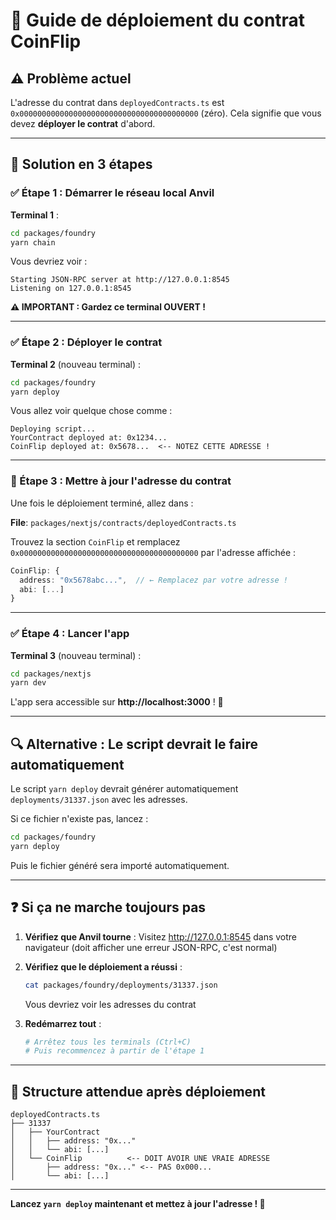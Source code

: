 # 🔧 Guide de déploiement du contrat CoinFlip

## ⚠️ Problème actuel
L'adresse du contrat dans `deployedContracts.ts` est `0x0000000000000000000000000000000000000000` (zéro).
Cela signifie que vous devez **déployer le contrat** d'abord.

---

## 🚀 Solution en 3 étapes

### ✅ Étape 1 : Démarrer le réseau local Anvil

**Terminal 1** :
```bash
cd packages/foundry
yarn chain
```

Vous devriez voir :
```
Starting JSON-RPC server at http://127.0.0.1:8545
Listening on 127.0.0.1:8545
```

**⚠️ IMPORTANT : Gardez ce terminal OUVERT !**

---

### ✅ Étape 2 : Déployer le contrat

**Terminal 2** (nouveau terminal) :
```bash
cd packages/foundry
yarn deploy
```

Vous allez voir quelque chose comme :
```
Deploying script...
YourContract deployed at: 0x1234...
CoinFlip deployed at: 0x5678...  <-- NOTEZ CETTE ADRESSE !
```

---

### 🔑 Étape 3 : Mettre à jour l'adresse du contrat

Une fois le déploiement terminé, allez dans :

**File**: `packages/nextjs/contracts/deployedContracts.ts`

Trouvez la section `CoinFlip` et remplacez `0x0000000000000000000000000000000000000000` par l'adresse affichée :

```typescript
CoinFlip: {
  address: "0x5678abc...",  // ← Remplacez par votre adresse !
  abi: [...]
}
```

---

### ✅ Étape 4 : Lancer l'app

**Terminal 3** (nouveau terminal) :
```bash
cd packages/nextjs
yarn dev
```

L'app sera accessible sur **http://localhost:3000** ! 🎉

---

## 🔍 Alternative : Le script devrait le faire automatiquement

Le script `yarn deploy` devrait générer automatiquement `deployments/31337.json` avec les adresses.

Si ce fichier n'existe pas, lancez :
```bash
cd packages/foundry
yarn deploy
```

Puis le fichier généré sera importé automatiquement.

---

## ❓ Si ça ne marche toujours pas

1. **Vérifiez que Anvil tourne** : Visitez http://127.0.0.1:8545 dans votre navigateur (doit afficher une erreur JSON-RPC, c'est normal)

2. **Vérifiez que le déploiement a réussi** :
   ```bash
   cat packages/foundry/deployments/31337.json
   ```
   Vous devriez voir les adresses du contrat

3. **Redémarrez tout** :
   ```bash
   # Arrêtez tous les terminals (Ctrl+C)
   # Puis recommencez à partir de l'étape 1
   ```

---

## 📝 Structure attendue après déploiement

```
deployedContracts.ts
├── 31337
│   ├── YourContract
│   │   ├── address: "0x..."
│   │   └── abi: [...]
│   └── CoinFlip          <-- DOIT AVOIR UNE VRAIE ADRESSE
│       ├── address: "0x..." <-- PAS 0x000...
│       └── abi: [...]
```

---

**Lancez `yarn deploy` maintenant et mettez à jour l'adresse ! 🚀**
